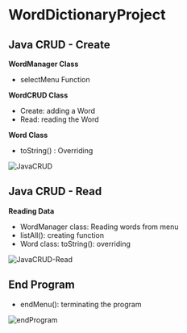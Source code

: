 # WordDictionaryProject

## Java CRUD - Create

**WordManager Class**
  - selectMenu Function

**WordCRUD Class**
  - Create: adding a Word  
  - Read: reading the Word 

**Word Class**
  - toString() : Overriding

![JavaCRUD](https://user-images.githubusercontent.com/63996076/188782682-80d57f2d-7020-47b7-973d-48a1857572e0.png)


## Java CRUD - Read

**Reading Data**
  - WordManager class: Reading words from menu
  - listAll(): creating function
  - Word class: toString(): overriding


![JavaCRUD-Read](https://github.com/Skarf95/WordDictionaryProject/issues/3#issue-1364046927)

## End Program

  - endMenu(): terminating the program

![endProgram](https://user-images.githubusercontent.com/63996076/188784728-d733e426-189c-47fb-bec7-e09b1fb758bb.png)

